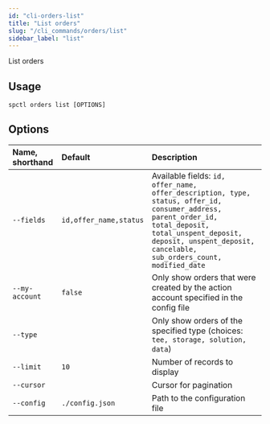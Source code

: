 ```yaml
---
id: "cli-orders-list"
title: "List orders"
slug: "/cli_commands/orders/list"
sidebar_label: "list"
---
```


List orders

## Usage

```
spctl orders list [OPTIONS]
```

## Options

|**Name, shorthand**|**Default**|**Description**|
| :- | :- | :- |
|`--fields`|`id,offer_name,status`|Available fields: `id, offer_name, offer_description, type, status, offer_id, consumer_address, parent_order_id, total_deposit, total_unspent_deposit, deposit, unspent_deposit, cancelable, sub_orders_count, modified_date`|
|`--my-account`|`false`|Only show orders that were created by the action account specified in the config file|
|`--type`||Only show orders of the specified type (choices: `tee, storage, solution, data`)|
|`--limit`|`10`|Number of records to display|
|`--cursor`||Cursor for pagination|
|`--config`|`./config.json`|Path to the configuration file|
